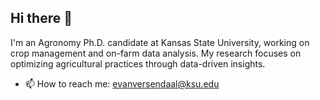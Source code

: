 ## Hi there 👋
I'm an Agronomy Ph.D. candidate at Kansas State University, working on crop management and on-farm data analysis. My research focuses on optimizing agricultural practices through data-driven insights.
- 📫 How to reach me: evanversendaal@ksu.edu
<!--
**emmavanver/emmavanver** is a ✨ _special_ ✨ repository because its `README.md` (this file) appears on your GitHub profile.

Here are some ideas to get you started:

- 🔭 I’m currently working on ...
- 🌱 I’m currently learning ...
- 👯 I’m looking to collaborate on ...
- 🤔 I’m looking for help with ...
- 💬 Ask me about ...
- 📫 How to reach me: ...
- 😄 Pronouns: ...
- ⚡ Fun fact: ...
-->
